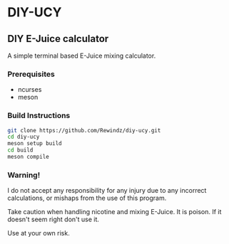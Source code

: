 # DIY-UCY

## DIY E-Juice calculator
A simple terminal based E-Juice mixing calculator.

### Prerequisites
- ncurses
- meson

### Build Instructions
```sh
git clone https://github.com/Rewindz/diy-ucy.git
cd diy-ucy
meson setup build
cd build
meson compile
```


### Warning!
I do not accept any responsibility for any injury due to any incorrect calculations,
or mishaps from the use of this program.

Take caution when handling nicotine and mixing E-Juice. It is poison.
If it doesn't seem right don't use it.

Use at your own risk.
